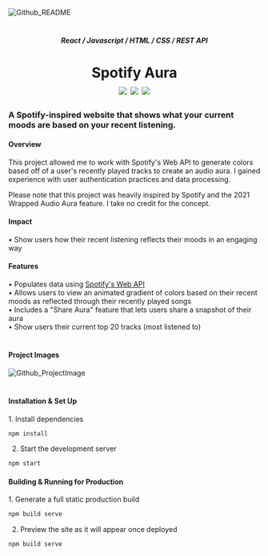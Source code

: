 ![Github_README](https://user-images.githubusercontent.com/73635827/179317988-86d25a63-293f-4c55-8202-eb913a51d452.png)
<h1></h1>

<h5 align="center">React / Javascript / HTML / CSS / REST API</h5>
<h1 align="center">Spotify Aura<br>
  <a href="http://www.arianadaris.com/work" target="_blank"><img src="https://img.shields.io/badge/Read About Project-informational?style=flat&logo=java&logoColor=white&color=62BDA8" /></a>
  <a href="https://www.figma.com/file/RHF45LvaJhiOT7nftlNYB3/Spotify-Aura?node-id=0%3A1" target="_blank"><img src="https://img.shields.io/badge/View Prototype-informational?style=flat&logo=java&logoColor=white&color=62BDA8" /></a>
  <a href="https://dribbble.com/shots/18786341-Spotify-Aura" target="_blank"><img src="https://img.shields.io/badge/View Dribbble-informational?style=flat&logo=java&logoColor=white&color=62BDA8" /></a>
</h1>

<h3>A Spotify-inspired website that shows what your current moods are based on your recent listening.</h3>

<h4>Overview</h4>
<p>This project allowed me to work with Spotify's Web API to generate colors based off of a user's recently played tracks to create an audio aura. I gained experience with user authentication practices and data processing.</p>

<p>Please note that this project was heavily inspired by Spotify and the 2021 Wrapped Audio Aura feature. I take no credit for the concept.</p>

<h4>Impact</h4>
  • Show users how their recent listening reflects their moods in an engaging way<br>

<h4>Features</h4>
  • Populates data using <a href="https://developer.spotify.com/documentation/web-api/">Spotify's Web API</a><br>
  • Allows users to view an animated gradient of colors based on their recent moods as reflected through their recently played songs<br>
  • Includes a "Share Aura" feature that lets users share a snapshot of their aura<br>
  • Show users their current top 20 tracks (most listened to)<br>
<h1></h1>

<h4>Project Images</h4>

![Github_ProjectImage](https://user-images.githubusercontent.com/73635827/179318532-6c7ae8e8-e6b5-4a85-bc7f-dfea181ff8db.png)

<h1></h1>

<h4>Installation & Set Up</h4>
1. Install dependencies

```sh
npm install
```

2. Start the development server

```sh
npm start
```

<h4>Building & Running for Production</h4>
1. Generate a full static production build

```sh
npm build serve
```

2. Preview the site as it will appear once deployed

```sh
npm build serve
```
